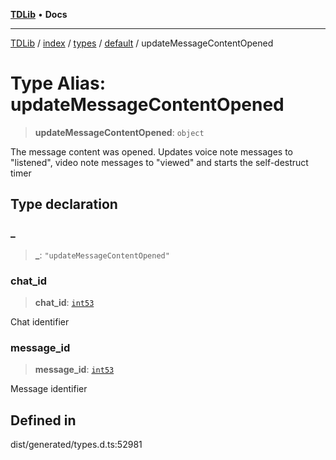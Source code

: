 [**TDLib**](../../../../../../README.md) • **Docs**

***

[TDLib](../../../../../../modules.md) / [index](../../../../../README.md) / [types](../../../README.md) / [default](../README.md) / updateMessageContentOpened

# Type Alias: updateMessageContentOpened

> **updateMessageContentOpened**: `object`

The message content was opened. Updates voice note messages to "listened", video note messages to "viewed" and starts the self-destruct timer

## Type declaration

### \_

> **\_**: `"updateMessageContentOpened"`

### chat\_id

> **chat\_id**: [`int53`](int53-1.md)

Chat identifier

### message\_id

> **message\_id**: [`int53`](int53-1.md)

Message identifier

## Defined in

dist/generated/types.d.ts:52981
